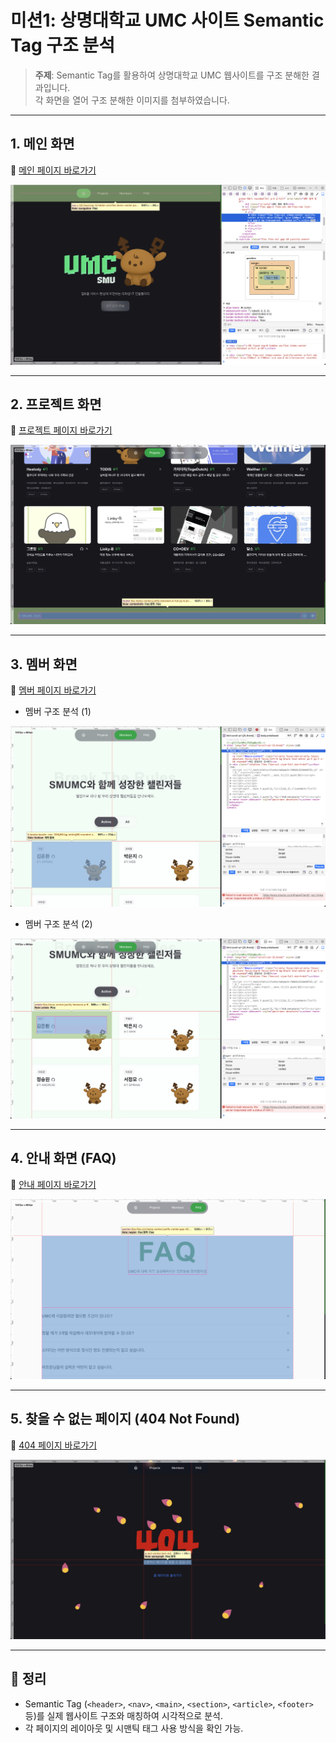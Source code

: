 # 미션1: 상명대학교 UMC 사이트 Semantic Tag 구조 분석

> **주제**: Semantic Tag를 활용하여 상명대학교 UMC 웹사이트를 구조 분해한 결과입니다.  
> 각 화면을 열어 구조 분해한 이미지를 첨부하였습니다.

---

## 1. 메인 화면

🔗 [메인 페이지 바로가기](https://www.smumc.co.kr/)

![메인 화면 구조](./images/1.png)

---

## 2. 프로젝트 화면

🔗 [프로젝트 페이지 바로가기](https://www.smumc.co.kr/projects)

![프로젝트 화면 구조](./images/2.png)

---

## 3. 멤버 화면

🔗 [멤버 페이지 바로가기](https://www.smumc.co.kr/members)

- 멤버 구조 분석 (1)

![멤버 화면 구조 1](./images/3.png)

- 멤버 구조 분석 (2)

![멤버 화면 구조 2](./images/4.png)

---

## 4. 안내 화면 (FAQ)

🔗 [안내 페이지 바로가기](https://www.smumc.co.kr/notice)

![안내 화면 구조](./images/5.png)

---

## 5. 찾을 수 없는 페이지 (404 Not Found)

🔗 [404 페이지 바로가기](https://www.smumc.co.kr/not-found)

![404 화면 구조](./images/6.png)

---

## 📌 정리

- Semantic Tag (`<header>`, `<nav>`, `<main>`, `<section>`, `<article>`, `<footer>` 등)를 실제 웹사이트 구조와 매칭하여 시각적으로 분석.
- 각 페이지의 레이아웃 및 시맨틱 태그 사용 방식을 확인 가능.
